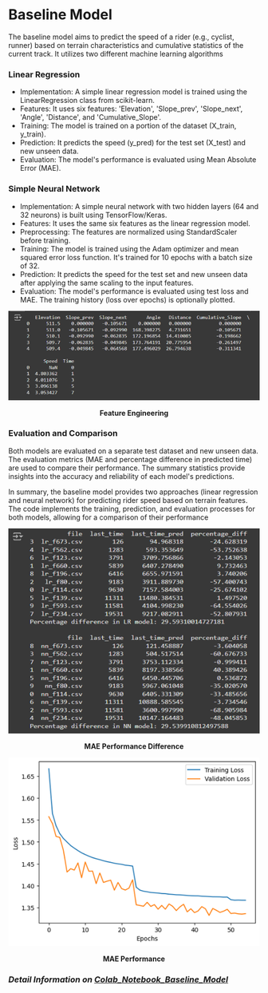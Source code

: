 # Baseline Model

The baseline model aims to predict the speed of a rider (e.g., cyclist, runner) based on terrain characteristics and cumulative statistics of the current track. It utilizes two different machine learning algorithms

### Linear Regression

- Implementation: A simple linear regression model is trained using the LinearRegression class from scikit-learn.
- Features: It uses six features: 'Elevation', 'Slope_prev', 'Slope_next', 'Angle', 'Distance', and 'Cumulative_Slope'.
- Training: The model is trained on a portion of the dataset (X_train, y_train).
- Prediction: It predicts the speed (y_pred) for the test set (X_test) and new unseen data.
- Evaluation: The model's performance is evaluated using Mean Absolute Error (MAE).

### Simple Neural Network

- Implementation: A simple neural network with two hidden layers (64 and 32 neurons) is built using TensorFlow/Keras.
- Features: It uses the same six features as the linear regression model.
- Preprocessing: The features are normalized using StandardScaler before training.
- Training: The model is trained using the Adam optimizer and mean squared error loss function. It's trained for 10 epochs with a batch size of 32.
- Prediction: It predicts the speed for the test set and new unseen data after applying the same scaling to the input features.
- Evaluation: The model's performance is evaluated using test loss and MAE. The training history (loss over epochs) is optionally plotted.


<div align="center">
  <img src="Feature.png" alt="Figure 1: Description of the image" width="900">
  <p><strong>Feature Engineering</strong></p>
</div>


### Evaluation and Comparison

Both models are evaluated on a separate test dataset and new unseen data. The evaluation metrics (MAE and percentage difference in predicted time) are used to compare their performance. The summary statistics provide insights into the accuracy and reliability of each model's predictions.

In summary, the baseline model provides two approaches (linear regression and neural network) for predicting rider speed based on terrain features. The code implements the training, prediction, and evaluation processes for both models, allowing for a comparison of their performance

<div align="center">
  <img src="MAE difference.png" alt="Figure 1: Description of the image" width="900">
  <p><strong>MAE Performance Difference</strong></p>
</div>

<div align="center">
  <img src="MAE chart.png" alt="Figure 1: Description of the image" width="900">
  <p><strong>MAE Performance</strong></p>
</div>


### *Detail Information on [Colab_Notebook_Baseline_Model](baseline_model_r1.ipynb)*
